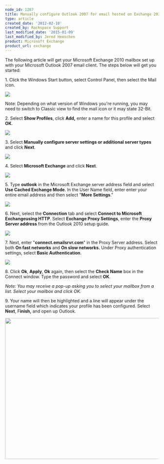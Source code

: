 ```yaml
---
node_id: 1287
title: Manually configure Outlook 2007 for email hosted on Exchange 2010
type: article
created_date: '2012-02-10'
created_by: Rackspace Support
last_modified_date: '2015-01-09'
last_modified_by: Jered Heeschen
product: Microsoft Exchange
product_url: exchange
---
```


The following article will get your Microsoft Exchange 2010 mailbox set
up with your Microsoft Outlook 2007 email client. The steps below will
get you started:

1\. Click the Windows Start button, select Control Panel, then select the
Mail icon.

![](http://c965993.r93.cf2.rackcdn.com/(E%26A)Outlook2010ExchangeTwo.png)

Note: Depending on what version of Windows you're running, you may need
to switch to Classic view to find the mail icon or it may state 32-Bit.

2\. Select **Show Profiles**, click **Add,** enter a name for this
profile and select **OK**.

![](http://c965993.r93.cf2.rackcdn.com/(E%26A)Outlook2010Exchange4.png)

<span>3. Select </span>**Manually configure server settings or
additional server types**<span> and click </span>**Next**<span>.</span>

![](http://c965993.r93.cf2.rackcdn.com/(E%26A)Outlook2010Exchange50.png)

<span>4. Select </span>**Microsoft Exchange**<span> and click
</span>**Next**<span>.</span>

![](http://c965993.r93.cf2.rackcdn.com/(E%26A)Outlook2010Exchange6.png)

5\. Type **outlook** in the Microsoft Exchange server address field and
select **Use Cached Exchange Mode**. In the User Name field, enter enter
your entire email address and then select "**More Settings**."

![](http://c4413634.r34.cf2.rackcdn.com/(E%26A)Outlook2010WithExchange2010.png)

<span>6. Next, select the </span>**Connection**<span> tab and select
</span>**Connect to Microsoft Exchangeusing HTTP**<span>. Select
</span>**Exchange Proxy Settings**<span>, enter the </span>**Proxy
Server address**<span> from the Outlook 2010 setup guide.</span>

![](http://c965993.r93.cf2.rackcdn.com/(E%26A)Outlook2010Exchange8.png)

7\. Next, enter "**connect.emailsrvr.com**" in the Proxy Server address.
Select both **On fast networks** and **On slow networks.** Under Proxy
authentication settings, select **Basic Authentication**.

![](http://c4413634.r34.cf2.rackcdn.com/(E%26A)Outlook2010WithExchange20102.png)

<span>8. Click </span>**Ok**<span>,
</span>**Apply**<span>, </span>**Ok**<span> again, then select the
</span>**Check Name**<span> box in the Connect window. Type the password
and select </span>**OK**<span>.</span>

*Note: You may receive a pop-up asking you to select your mailbox from a
list. Select your mailbox and click OK.*

<span>9. Your name will then be highlighted and a line will appear under
the username field which indicates your profile has been configured.
Select </span>**Next**<span>, F</span>**inish,** <span>and open up
Outlook.</span>

<img src="/knowledge_center/sites/default/files/field/image/image8.png" width="672" height="462" />

